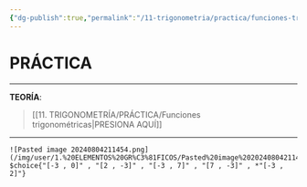 ```yaml
---
{"dg-publish":true,"permalink":"/11-trigonometria/practica/funciones-trigonometricas/","tags":["Trigonometría","Práctica"]}
---
```


# PRÁCTICA
---
**TEORÍA**:
>[[11. TRIGONOMETRÍA/PRÁCTICA/Funciones trigonométricas\|PRESIONA AQUÍ]]

---

```exercise
![Pasted image 20240804211454.png](/img/user/1.%20ELEMENTOS%20GR%C3%81FICOS/Pasted%20image%2020240804211454.png)
$choice{"[-3 , 0]" , "[2 , -3]" , "[-3 , 7]" , "[7 , -3]" , *"[-3 , 2]"}
```

